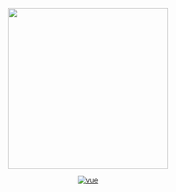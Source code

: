 <p align="center">
  <img width="320" src="https://github.com/yiptsangkin/doc-image/blob/master/project-logo.png?raw=true">
</p>

<p align="center">
    <a href="https://github.com/vuejs/vue">
        <img src="https://img.shields.io/badge/vue-2.6.11-brightgreen" alt="vue">
    </a>
</p>

